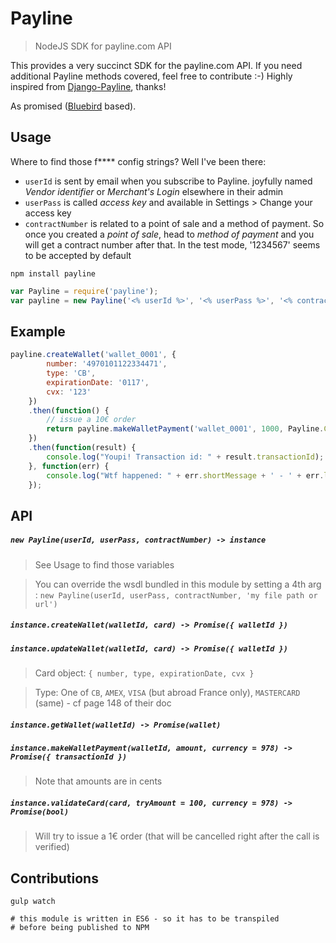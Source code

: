 # Payline
> NodeJS SDK for payline.com API

This provides a very succinct SDK for the payline.com API. If you need additional Payline methods covered, feel free to contribute :-)
Highly inspired from [Django-Payline](https://github.com/magopian/django-payline), thanks!

As promised ([Bluebird](https://github.com/petkaantonov/bluebird) based).

## Usage

Where to find those f**** config strings? Well I've been there:

- `userId` is sent by email when you subscribe to Payline. joyfully named _Vendor identifier_ or _Merchant's Login_ elsewhere in their admin
- `userPass` is called _access key_ and available in Settings > Change your access key
- `contractNumber` is related to a point of sale and a method of payment. So once you created a _point of sale_, head to _method of payment_ and you will get a contract number after that. In the test mode, '1234567' seems to be accepted by default

```
npm install payline
```

``` javascript
var Payline = require('payline');
var payline = new Payline('<% userId %>', '<% userPass %>', '<% contractNumber %>');
```

## Example

``` javascript
payline.createWallet('wallet_0001', {
        number: '4970101122334471',
        type: 'CB',
        expirationDate: '0117',
        cvx: '123'
    })
    .then(function() {
        // issue a 10€ order
        return payline.makeWalletPayment('wallet_0001', 1000, Payline.CURRENCIES.EUR);
    })
    .then(function(result) {
        console.log("Youpi! Transaction id: " + result.transactionId);
    }, function(err) {
        console.log("Wtf happened: " + err.shortMessage + ' - ' + err.longMessage);
    });
```

## API

##### `new Payline(userId, userPass, contractNumber) -> instance`
> See Usage to find those variables

> You can override the wsdl bundled in this module by setting a 4th arg : `new Payline(userId, userPass, contractNumber, 'my file path or url')`

##### `instance.createWallet(walletId, card) -> Promise({ walletId })`
##### `instance.updateWallet(walletId, card) -> Promise({ walletId })`
> Card object: `{ number, type, expirationDate, cvx }`

> Type: One of `CB`, `AMEX`, `VISA` (but abroad France only), `MASTERCARD` (same) - cf page 148 of their doc

##### `instance.getWallet(walletId) -> Promise(wallet)`

##### `instance.makeWalletPayment(walletId, amount, currency = 978) -> Promise({ transactionId })`
> Note that amounts are in cents

##### `instance.validateCard(card, tryAmount = 100, currency = 978) -> Promise(bool)`
> Will try to issue a 1€ order (that will be cancelled right after the call is verified)

## Contributions


```
gulp watch

# this module is written in ES6 - so it has to be transpiled
# before being published to NPM

```
